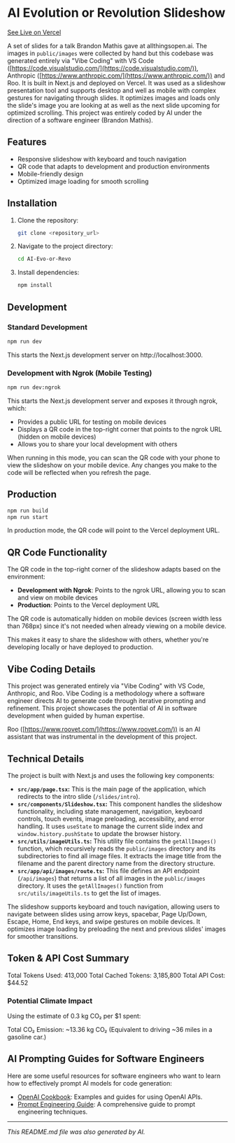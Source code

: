 # AI Evolution or Revolution Slideshow

[See Live on Vercel](https://ato-ai-ignight-talk.vercel.app/)

A set of slides for a talk Brandon Mathis gave at allthingsopen.ai. The images in `public/images` were collected by hand but this codebase was generated entirely via "Vibe Coding" with VS Code ([https://code.visualstudio.com/](https://code.visualstudio.com/)), Anthropic ([https://www.anthropic.com/](https://www.anthropic.com/)) and Roo. It is built in Next.js and deployed on Vercel. It was used as a slideshow presentation tool and supports desktop and well as mobile with complex gestures for navigating through slides. It optimizes images and loads only the slide's image you are looking at as well as the next slide upcoming for optimized scrolling. This project was entirely coded by AI under the direction of a software engineer (Brandon Mathis).

## Features

- Responsive slideshow with keyboard and touch navigation
- QR code that adapts to development and production environments
- Mobile-friendly design
- Optimized image loading for smooth scrolling

## Installation

1.  Clone the repository:

    ```bash
    git clone <repository_url>
    ```

2.  Navigate to the project directory:

    ```bash
    cd AI-Evo-or-Revo
    ```

3.  Install dependencies:

    ```bash
    npm install
    ```

## Development

### Standard Development

```bash
npm run dev
```

This starts the Next.js development server on http://localhost:3000.

### Development with Ngrok (Mobile Testing)

```bash
npm run dev:ngrok
```

This starts the Next.js development server and exposes it through ngrok, which:

- Provides a public URL for testing on mobile devices
- Displays a QR code in the top-right corner that points to the ngrok URL (hidden on mobile devices)
- Allows you to share your local development with others

When running in this mode, you can scan the QR code with your phone to view the slideshow on your mobile device. Any changes you make to the code will be reflected when you refresh the page.

## Production

```bash
npm run build
npm run start
```

In production mode, the QR code will point to the Vercel deployment URL.

## QR Code Functionality

The QR code in the top-right corner of the slideshow adapts based on the environment:

- **Development with Ngrok**: Points to the ngrok URL, allowing you to scan and view on mobile devices
- **Production**: Points to the Vercel deployment URL

The QR code is automatically hidden on mobile devices (screen width less than 768px) since it's not needed when already viewing on a mobile device.

This makes it easy to share the slideshow with others, whether you're developing locally or have deployed to production.

## Vibe Coding Details

This project was generated entirely via "Vibe Coding" with VS Code, Anthropic, and Roo. Vibe Coding is a methodology where a software engineer directs AI to generate code through iterative prompting and refinement. This project showcases the potential of AI in software development when guided by human expertise.

Roo ([https://www.roovet.com/](https://www.roovet.com/)) is an AI assistant that was instrumental in the development of this project.

## Technical Details

The project is built with Next.js and uses the following key components:

- **`src/app/page.tsx`:** This is the main page of the application, which redirects to the intro slide (`/slides/intro`).
- **`src/components/Slideshow.tsx`:** This component handles the slideshow functionality, including state management, navigation, keyboard controls, touch events, image preloading, accessibility, and error handling. It uses `useState` to manage the current slide index and `window.history.pushState` to update the browser history.
- **`src/utils/imageUtils.ts`:** This utility file contains the `getAllImages()` function, which recursively reads the `public/images` directory and its subdirectories to find all image files. It extracts the image title from the filename and the parent directory name from the directory structure.
- **`src/app/api/images/route.ts`:** This file defines an API endpoint (`/api/images`) that returns a list of all images in the `public/images` directory. It uses the `getAllImages()` function from `src/utils/imageUtils.ts` to get the list of images.

The slideshow supports keyboard and touch navigation, allowing users to navigate between slides using arrow keys, spacebar, Page Up/Down, Escape, Home, End keys, and swipe gestures on mobile devices. It optimizes image loading by preloading the next and previous slides' images for smoother transitions.

## Token & API Cost Summary

Total Tokens Used: 413,000
Total Cached Tokens: 3,185,800
Total API Cost: $44.52

### Potential Climate Impact

Using the estimate of 0.3 kg CO₂ per $1 spent:

Total CO₂ Emission: ~13.36 kg CO₂
(Equivalent to driving ~36 miles in a gasoline car.)

## AI Prompting Guides for Software Engineers

Here are some useful resources for software engineers who want to learn how to effectively prompt AI models for code generation:

- [OpenAI Cookbook](https://github.com/openai/openai-cookbook): Examples and guides for using OpenAI APIs.
- [Prompt Engineering Guide](https://www.promptingguide.ai/): A comprehensive guide to prompt engineering techniques.

---

_This README.md file was also generated by AI._
